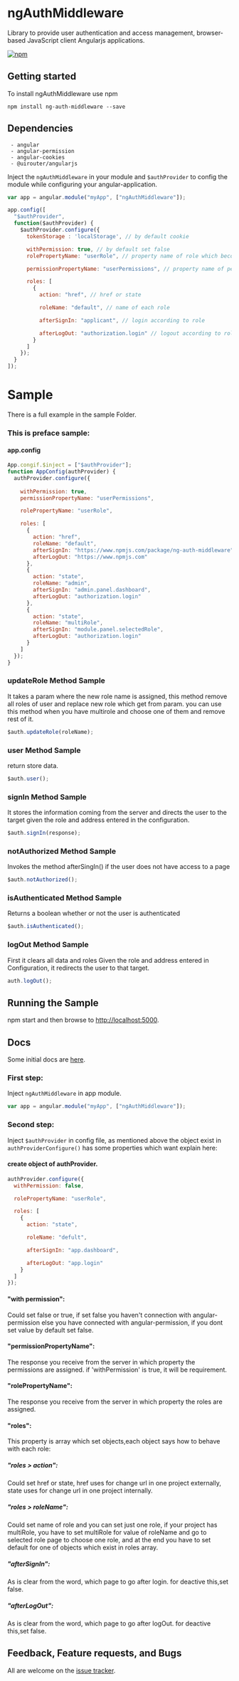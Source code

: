 # ngAuthMiddleware

Library to provide user authentication and access management, browser-based JavaScript client Angularjs applications.

[![npm](https://img.shields.io/npm/v/ng-auth-middleware?style=flat-square)](https://www.npmjs.com/package/ng-auth-middleware)

## Getting started

To install ngAuthMiddleware use npm

```
npm install ng-auth-middleware --save
```

## Dependencies

```
 - angular
 - angular-permission
 - angular-cookies
 - @uirouter/angularjs
```

Inject the `ngAuthMiddleware` in your module and `$authProvider` to config the module while configuring your angular-application.

```javascript
var app = angular.module("myApp", ["ngAuthMiddleware"]);

app.config([
  "$authProvider",
  function($authProvider) {
    $authProvider.configure({
      tokenStorage : 'localStorage', // by default cookie

      withPermission: true, // by default set false
      rolePropertyName: "userRole", // property name of role which become from server

      permissionPropertyName: "userPermissions", // property name of permission which become from server.

      roles: [
        {
          action: "href", // href or state

          roleName: "default", // name of each role

          afterSignIn: "applicant", // login according to role

          afterLogOut: "authorization.login" // logout according to role
        }
      ]
    });
  }
]);
```

# Sample

There is a full example in the sample Folder.

### This is preface sample:

#### app.config

```javascript
App.congif.$inject = ["$authProvider"];
function AppConfig(authProvider) {
  authProvider.configure({
      
    withPermission: true,
    permissionPropertyName: "userPermissions",

    rolePropertyName: "userRole",

    roles: [
      {
        action: "href",
        roleName: "default",
        afterSignIn: "https://www.npmjs.com/package/ng-auth-middleware",
        afterLogOut: "https://www.npmjs.com"
      },
      {
        action: "state",
        roleName: "admin",
        afterSignIn: "admin.panel.dashboard",
        afterLogOut: "authorization.login"
      },
      {
        action: "state",
        roleName: "multiRole",
        afterSignIn: "module.panel.selectedRole",
        afterLogOut: "authorization.login"
      }
    ]
  });
}
```

### updateRole Method Sample

It takes a param where the new role name is assigned, this method remove all roles of user and replace new role which get from param.
you can use this method when you have multirole and choose one of them and remove rest of it.

```javascript
$auth.updateRole(roleName);
```

### user Method Sample

return store data.

```javascript
$auth.user();
```

### signIn Method Sample

It stores the information coming from the server and directs the user to the target given the role and address entered in the configuration.

```javascript
$auth.signIn(response);
```

### notAuthorized Method Sample

Invokes the method afterSingIn() if the user does not have access to a page

```javascript
$auth.notAuthorized();
```

### isAuthenticated Method Sample

Returns a boolean whether or not the user is authenticated

```javascript
$auth.isAuthenticated();
```

### logOut Method Sample

First it clears all data and roles Given the role and address entered in Configuration, it redirects the user to that target.

```javascript
auth.logOut();
```

## Running the Sample

npm start and then browse to [http://localhost:5000](http://localhost:5000).

## Docs

Some initial docs are [here](https://github.com/A20Group/ngAuthMiddleware/wiki).

### First step:

Inject `ngAuthMiddleware` in app module.

```javascript
var app = angular.module("myApp", ["ngAuthMiddleware"]);
```

### Second step:

Inject `$authProvider` in config file, as mentioned above the object exist in `authProviderConfigure()` has some properties which want explain here:

#### create object of authProvider.

```javascript
authProvider.configure({
  withPermission: false,

  rolePropertyName: "userRole",

  roles: [
    {
      action: "state",

      roleName: "defult",

      afterSignIn: "app.dashboard",

      afterLogOut: "app.login"
    }
  ]
});
```

#### "with permission":

Could set false or true, if set false you haven't connection with angular-permission else you have connected with angular-permission, if you dont set value by default set false.

#### "permissionPropertyName":

The response you receive from the server in which property the permissions are assigned. if 'withPermission' is true, it will be requirement.

#### "rolePropertyName":

The response you receive from the server in which property the roles are assigned.

#### "roles":

This property is array which set objects,each object says how to behave with each role:

##### "roles > action":

Could set href or state, href uses for change url in one project externally, state uses for change url in one project internally.

##### "roles > roleName":

Could set name of role and you can set just one role, if your project has multiRole, you have to set multiRole for value of roleName and go to selected role page to choose one role, and at the end you have to set default for one of objects which exist in roles array.

##### "afterSignIn":

As is clear from the word, which page to go after login.
for deactive this,set false.


##### "afterLogOut":

As is clear from the word, which page to go after logOut.
for deactive this,set false.

## Feedback, Feature requests, and Bugs

All are welcome on the [issue tracker](https://github.com/A20Group/ngAuthMiddleware/issues).
